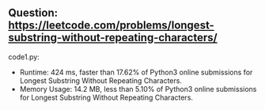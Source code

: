 ## Question: https://leetcode.com/problems/longest-substring-without-repeating-characters/

code1.py:
* Runtime: 424 ms, faster than 17.62% of Python3 online submissions for Longest Substring Without Repeating Characters.
* Memory Usage: 14.2 MB, less than 5.10% of Python3 online submissions for Longest Substring Without Repeating Characters.